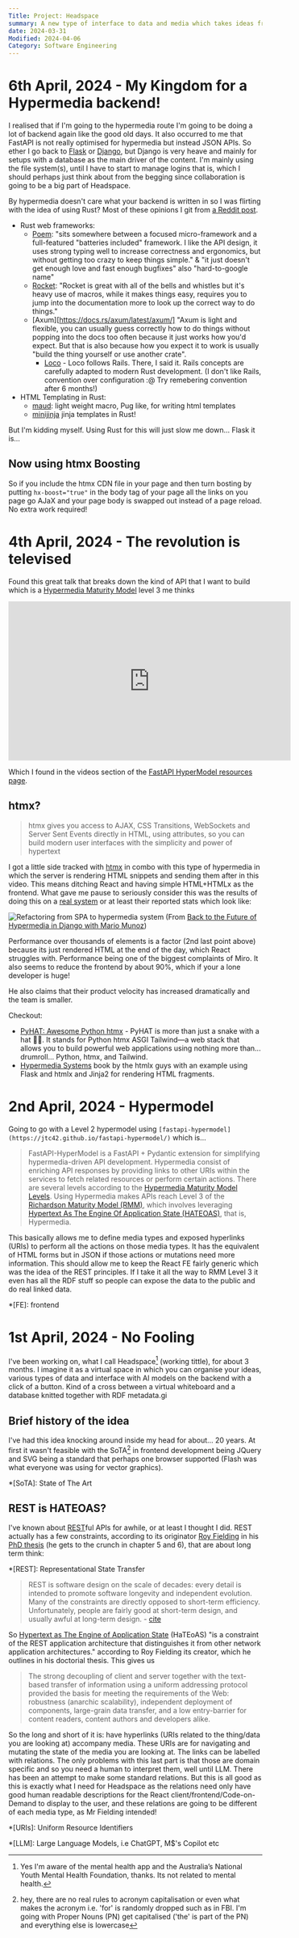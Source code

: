 ```yaml
---
Title: Project: Headspace
summary: A new type of interface to data and media which takes ideas from Pure-data/Max-MSP and online whiteboard spaces like Miro while at the same time leveraging linked-data
date: 2024-03-31
Modified: 2024-04-06
Category: Software Engineering
---
```


# 6th April, 2024 - My Kingdom for a Hypermedia backend!

I realised that if I'm going to the hypermedia route I'm going to be doing a lot of backend again like the good old days. It also occurred to me that FastAPI is not really optimised for hypermedia but instead JSON APIs. So ether I go back to [Flask](https://flask.palletsprojects.com/) or [Django](https://www.djangoproject.com/), but Django is very heave and mainly for setups with a database as the main driver of the content. I'm mainly using the file system(s), until I have to start to manage logins that is, which I should perhaps just think about from the begging since collaboration is going to be a big part of Headspace.

By hypermedia doesn't care what your backend is written in so I was flirting with the idea of using Rust? Most of these opinions I git from [a Reddit post](https://www.reddit.com/r/rust/comments/18ogwtl/which_web_framework_do_you_use_in_rust/).

- Rust web frameworks:
    - [Poem](https://docs.rs/poem/latest/poem/): "sits somewhere between a focused micro-framework and a full-featured "batteries included" framework. I like the API design, it uses strong typing well to increase correctness and ergonomics, but without getting too crazy to keep things simple." & "it just doesn't get enough love and fast enough bugfixes" also "hard-to-google name"
    - [Rocket](https://rocket.rs/): "Rocket is great with all of the bells and whistles but it's heavy use of macros, while it makes things easy, requires you to jump into the documentation more to look up the correct way to do things."
    - [Axum][https://docs.rs/axum/latest/axum/] "Axum is light and flexible, you can usually guess correctly how to do things without popping into the docs too often because it just works how you'd expect. But that is also because how you expect it to work is usually "build the thing yourself or use another crate".
        - [Loco](https://loco.rs/) - Loco follows Rails. There, I said it. Rails concepts are carefully adapted to modern Rust development. (I don't like Rails, convention over configuration :@ Try remebering convention after 6 months!)
- HTML Templating in Rust:
    - [maud](https://maud.lambda.xyz/): light weight macro, Pug like, for writing html templates
    - [minijinja](https://docs.rs/minijinja/latest/minijinja/) jinja templates in Rust!

But I'm kidding myself. Using Rust for this will just slow me down... Flask it is...

## Now using htmx Boosting

So if you include the htmx CDN file in your page and then turn bosting by putting `hx-boost="true"` in the body tag of your page all the links on you page go AJaX and your page body is swapped out instead of a page reload. No extra work required!


# 4th April, 2024 - The revolution is televised

Found this great talk that breaks down the kind of API that I want to build which is a [Hypermedia Maturity Model](https://8thlight.com/insights/the-hypermedia-maturity-model) level 3 me thinks

<iframe width="560" height="315" src="https://www.youtube.com/embed/zM5t6DaYrqM?si=dkAb8PhJP1zngC5B" title="YouTube video player" frameborder="0" allow="accelerometer; autoplay; clipboard-write; encrypted-media; gyroscope; picture-in-picture; web-share" referrerpolicy="strict-origin-when-cross-origin" allowfullscreen></iframe>

Which I found in the videos section of the [FastAPI HyperModel resources page](https://jtc42.github.io/fastapi-hypermodel/resources/).

## htmx?

> htmx gives you access to AJAX, CSS Transitions, WebSockets and Server Sent Events directly in HTML, using attributes, so you can build modern user interfaces with the simplicity and power of hypertext

I got a little side tracked with [htmx](https://htmx.org/) in combo with this type of hypermedia in which the server is rendering HTML snippets and sending them after in this video. This means ditching React and having simple HTML+HTMLx as the frontend. What gave me pause to seriously consider this was the results of doing this on a [real system](https://www.youtube.com/watch?v=3GObi93tjZI&t=493s&ab_channel=DjangoConEurope) or at least their reported stats which look like:

![Refactoring from SPA to hypermedia system]({static}/images/savings_with_hypermedia.png)
(From [Back to the Future of Hypermedia in Django with Mario Munoz](https://www.youtube.com/watch?v=LwH4ifjt3Y4&ab_channel=DjangoConUS))

Performance over thousands of elements is a factor (2nd last point above) because its just rendered HTML at the end of the day, which React struggles with. Performance being one of the biggest complaints of Miro. It also seems to reduce the frontend by about 90%, which if your a lone developer is huge!

He also claims that their product velocity has increased dramatically and the team is smaller.

Checkout:

- [PyHAT: Awesome Python htmx](https://github.com/PyHAT-stack/awesome-python-htmx) - PyHAT is more than just a snake with a hat 🐍🤠. It stands for Python htmx ASGI Tailwind—a web stack that allows you to build powerful web applications using nothing more than... drumroll... Python, htmx, and Tailwind.
- [Hypermedia Systems](https://hypermedia.systems/) book by the htmlx guys with an example using Flask and htmlx and Jinja2 for rendering HTML fragments.

# 2nd April, 2024 - Hypermodel

Going to go with a Level 2 hypermodel using `[fastapi-hypermodel](https://jtc42.github.io/fastapi-hypermodel/)` which is...

> FastAPI-HyperModel is a FastAPI + Pydantic extension for simplifying hypermedia-driven API development.
> Hypermedia consist of enriching API responses by providing links to other URIs within the services to fetch related resources or perform certain actions. There are several levels according to the [Hypermedia Maturity Model Levels](https://8thlight.com/insights/the-hypermedia-maturity-model). Using Hypermedia makes APIs reach Level 3 of the [Richardson Maturity Model (RMM)](https://en.wikipedia.org/wiki/Richardson_Maturity_Model), which involves leveraging [Hypertext As The Engine Of Application State (HATEOAS)](https://en.wikipedia.org/wiki/HATEOAS), that is, Hypermedia.

This basically allows me to define media types and exposed hyperlinks (URIs) to perform all the actions on those media types. It has the equivalent of HTML forms but in JSON if those actions or mutations need more information. This should allow me to keep the React FE fairly generic which was the idea of the REST principles. If I take it all the way to RMM Level 3 it even has all the RDF stuff so people can expose the data to the public and do real linked data.

*[FE]: frontend

# 1st April, 2024 - No Fooling

I've been working on, what I call Headspace[^headspace] (working tittle), for about 3 months. I imagine it as a virtual space in which you can organise your ideas, various types of data and interface with AI models on the backend with a click of a button. Kind of a cross between a virtual whiteboard and a database knitted together with RDF metadata.gi

[^headspace]: Yes I'm aware of the mental health app and the Australia’s National Youth Mental Health Foundation, thanks. Its not related to mental health.

## Brief history of the idea

I've had this idea knocking around inside my head for about... 20 years. At first it wasn't feasible with the SoTA[^sota] in frontend development being JQuery and SVG being a standard that perhaps one browser supported (Flash was what everyone was using for vector graphics).

*[SoTA]: State of The Art
[^sota]: hey, there are no real rules to acronym capitalisation or even what makes the acronym i.e. 'for' is randomly dropped such as in FBI. I'm going with Proper Nouns (PN) get capitalised ('the' is part of the PN) and everything else is lowercase

## REST is HATEOAS?

I've known about [REST](https://en.wikipedia.org/wiki/REST)ful APIs for awhile, or at least I thought I did. REST actually has a few constraints, according to its originator [Roy Fielding](https://en.wikipedia.org/wiki/Roy_Fielding) in his [PhD thesis](https://ics.uci.edu/~fielding/pubs/dissertation/top.htm) (he gets to the crunch in chapter 5 and 6), that are about long term think:

*[REST]: Representational State Transfer

> REST is software design on the scale of decades: every detail is intended to promote software longevity and independent evolution. Many of the constraints are directly opposed to short-term efficiency. Unfortunately, people are fairly good at short-term design, and usually awful at long-term design. - [cite](https://roy.gbiv.com/untangled/2008/rest-apis-must-be-hypertext-driven)


So [Hypertext as The Engine of Application State](https://en.wikipedia.org/wiki/HATEOAS#:~:text=Hypermedia%20as%20the%20engine%20of,provide%20information%20dynamically%20through%20hypermedia.) (HaTEoAS) "is a constraint of the REST application architecture that distinguishes it from other network application architectures." according to Roy Fielding its creator, which he outlines in his doctorial thesis. This gives us

> The strong decoupling of client and server together with the text-based transfer of information using a uniform addressing protocol provided the basis for meeting the requirements of the Web: robustness (anarchic scalability), independent deployment of components, large-grain data transfer, and a low entry-barrier for content readers, content authors and developers alike.

So the long and short of it is: have hyperlinks (URIs related to the thing/data you are looking at) accompany media. These URIs are for navigating and mutating the state of the media you are looking at. The links can be labelled with relations. The only problems with this last part is that those are domain specific and so you need a human to interpret them, well until LLM. There has been an attempt to make some standard relations. But this is all good as this is exactly what I need for Headspace as the relations need only have good human readable descriptions for the React client/frontend/Code-on-Demand to display to the user, and these relations are going to be different of each media type, as Mr Fielding intended!

*[URIs]: Uniform Resource Identifiers

[^cod]: [Code on Demand](https://en.wikipedia.org/wiki/Code_on_demand) seems to be the old way of saying "frontend"?

*[LLM]: Large Language Models, i.e ChatGPT, M$'s Copilot etc